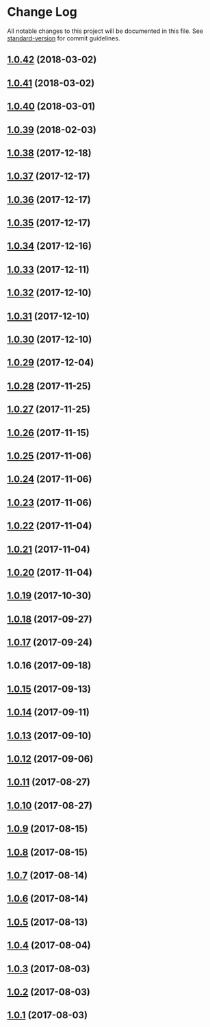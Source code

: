 # Change Log

All notable changes to this project will be documented in this file. See [standard-version](https://github.com/conventional-changelog/standard-version) for commit guidelines.

<a name="1.0.42"></a>
## [1.0.42](https://github.com/zerkalica/utb/compare/v1.0.41...v1.0.42) (2018-03-02)



<a name="1.0.41"></a>
## [1.0.41](https://github.com/zerkalica/utb/compare/v1.0.40...v1.0.41) (2018-03-02)



<a name="1.0.40"></a>
## [1.0.40](https://github.com/zerkalica/utb/compare/v1.0.39...v1.0.40) (2018-03-01)



<a name="1.0.39"></a>
## [1.0.39](https://github.com/zerkalica/utb/compare/v1.0.38...v1.0.39) (2018-02-03)



<a name="1.0.38"></a>
## [1.0.38](https://github.com/zerkalica/utb/compare/v1.0.37...v1.0.38) (2017-12-18)



<a name="1.0.37"></a>
## [1.0.37](https://github.com/zerkalica/utb/compare/v1.0.36...v1.0.37) (2017-12-17)



<a name="1.0.36"></a>
## [1.0.36](https://github.com/zerkalica/utb/compare/v1.0.35...v1.0.36) (2017-12-17)



<a name="1.0.35"></a>
## [1.0.35](https://github.com/zerkalica/utb/compare/v1.0.34...v1.0.35) (2017-12-17)



<a name="1.0.34"></a>
## [1.0.34](https://github.com/zerkalica/utb/compare/v1.0.33...v1.0.34) (2017-12-16)



<a name="1.0.33"></a>
## [1.0.33](https://github.com/zerkalica/utb/compare/v1.0.32...v1.0.33) (2017-12-11)



<a name="1.0.32"></a>
## [1.0.32](https://github.com/zerkalica/utb/compare/v1.0.31...v1.0.32) (2017-12-10)



<a name="1.0.31"></a>
## [1.0.31](https://github.com/zerkalica/utb/compare/v1.0.30...v1.0.31) (2017-12-10)



<a name="1.0.30"></a>
## [1.0.30](https://github.com/zerkalica/utb/compare/v1.0.29...v1.0.30) (2017-12-10)



<a name="1.0.29"></a>
## [1.0.29](https://github.com/zerkalica/utb/compare/v1.0.28...v1.0.29) (2017-12-04)



<a name="1.0.28"></a>
## [1.0.28](https://github.com/zerkalica/utb/compare/v1.0.27...v1.0.28) (2017-11-25)



<a name="1.0.27"></a>
## [1.0.27](https://github.com/zerkalica/utb/compare/v1.0.26...v1.0.27) (2017-11-25)



<a name="1.0.26"></a>
## [1.0.26](https://github.com/zerkalica/utb/compare/v1.0.25...v1.0.26) (2017-11-15)



<a name="1.0.25"></a>
## [1.0.25](https://github.com/zerkalica/utb/compare/v1.0.24...v1.0.25) (2017-11-06)



<a name="1.0.24"></a>
## [1.0.24](https://github.com/zerkalica/utb/compare/v1.0.22...v1.0.24) (2017-11-06)



<a name="1.0.23"></a>
## [1.0.23](https://github.com/zerkalica/utb/compare/v1.0.22...v1.0.23) (2017-11-06)



<a name="1.0.22"></a>
## [1.0.22](https://github.com/zerkalica/utb/compare/v1.0.21...v1.0.22) (2017-11-04)



<a name="1.0.21"></a>
## [1.0.21](https://github.com/zerkalica/utb/compare/v1.0.20...v1.0.21) (2017-11-04)



<a name="1.0.20"></a>
## [1.0.20](https://github.com/zerkalica/utb/compare/v1.0.19...v1.0.20) (2017-11-04)



<a name="1.0.19"></a>
## [1.0.19](https://github.com/zerkalica/utb/compare/v1.0.18...v1.0.19) (2017-10-30)



<a name="1.0.18"></a>
## [1.0.18](https://github.com/zerkalica/utb/compare/v1.0.17...v1.0.18) (2017-09-27)



<a name="1.0.17"></a>
## [1.0.17](https://github.com/zerkalica/utb/compare/v1.0.16...v1.0.17) (2017-09-24)



<a name="1.0.16"></a>
## 1.0.16 (2017-09-18)



<a name="1.0.15"></a>
## [1.0.15](https://github.com/zerkalica/reactive-di-examples/compare/v1.0.14...v1.0.15) (2017-09-13)



<a name="1.0.14"></a>
## [1.0.14](https://github.com/zerkalica/reactive-di-examples/compare/v1.0.13...v1.0.14) (2017-09-11)



<a name="1.0.13"></a>
## [1.0.13](https://github.com/zerkalica/reactive-di-examples/compare/v1.0.12...v1.0.13) (2017-09-10)



<a name="1.0.12"></a>
## [1.0.12](https://github.com/zerkalica/reactive-di-examples/compare/v1.0.11...v1.0.12) (2017-09-06)



<a name="1.0.11"></a>
## [1.0.11](https://github.com/zerkalica/reactive-di-examples/compare/v1.0.10...v1.0.11) (2017-08-27)



<a name="1.0.10"></a>
## [1.0.10](https://github.com/zerkalica/reactive-di-examples/compare/v1.0.9...v1.0.10) (2017-08-27)



<a name="1.0.9"></a>
## [1.0.9](https://github.com/zerkalica/reactive-di-examples/compare/v1.0.8...v1.0.9) (2017-08-15)



<a name="1.0.8"></a>
## [1.0.8](https://github.com/zerkalica/reactive-di-examples/compare/v1.0.7...v1.0.8) (2017-08-15)



<a name="1.0.7"></a>
## [1.0.7](https://github.com/zerkalica/reactive-di-examples/compare/v1.0.6...v1.0.7) (2017-08-14)



<a name="1.0.6"></a>
## [1.0.6](https://github.com/zerkalica/reactive-di-examples/compare/v1.0.5...v1.0.6) (2017-08-14)



<a name="1.0.5"></a>
## [1.0.5](https://github.com/zerkalica/reactive-di-examples/compare/v1.0.4...v1.0.5) (2017-08-13)



<a name="1.0.4"></a>
## [1.0.4](https://github.com/zerkalica/reactive-di-examples/compare/v1.0.3...v1.0.4) (2017-08-04)



<a name="1.0.3"></a>
## [1.0.3](https://github.com/zerkalica/reactive-di-examples/compare/v1.0.2...v1.0.3) (2017-08-03)



<a name="1.0.2"></a>
## [1.0.2](https://github.com/zerkalica/reactive-di-examples/compare/v1.0.1...v1.0.2) (2017-08-03)



<a name="1.0.1"></a>
## [1.0.1](https://github.com/zerkalica/reactive-di-examples/compare/v1.0.0...v1.0.1) (2017-08-03)
